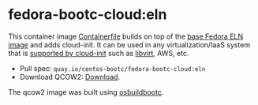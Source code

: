 # fedora-bootc-cloud:eln

This container image [Containerfile](Containerfile) builds on top of the
[base Fedora ELN image](github.com/centos/centos-bootc) and adds cloud-init.  It
can be used in any virtualization/IaaS system that is
[supported by cloud-init](https://cloudinit.readthedocs.io/en/latest/reference/datasources.html)
such as [libvirt](https://blog.wikichoon.com/2020/09/virt-install-cloud-init.html),
AWS, etc.

- Pull spec: `quay.io/centos-bootc/fedora-bootc-cloud:eln`
- Download QCOW2: [Download](https://storage.googleapis.com/centos-bootc-dev/fedora-bootc-cloud.qcow2).

The qcow2 image was built using [osbuildbootc](https://github.com/cgwalters/osbuildbootc).
